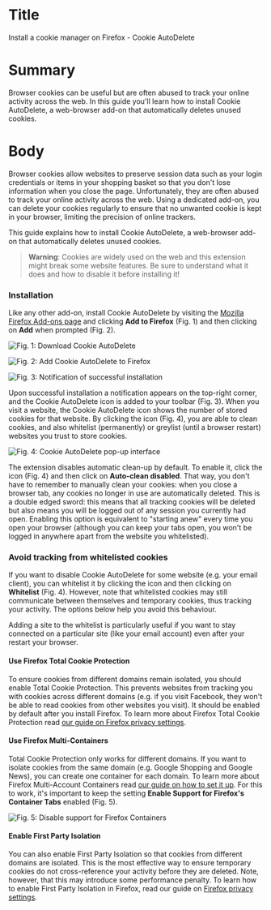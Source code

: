 # Title #
Install a cookie manager on Firefox - Cookie AutoDelete

# Summary #
Browser cookies can be useful but are often abused to track your online activity across the web. In this guide you'll learn how to install Cookie AutoDelete, a web-browser add-on that automatically deletes unused cookies.

# Body #
Browser cookies allow websites to preserve session data such as your login credentials or items in your shopping basket so that you don't lose information when you close the page. Unfortunately, they are often abused to track your online activity across the web. Using a dedicated add-on, you can delete your cookies regularly to ensure that no unwanted cookie is kept in your browser, limiting the precision of online trackers.

This guide explains how to install Cookie AutoDelete, a web-browser add-on that automatically deletes unused cookies.

> **Warning**: Cookies are widely used on the web and this extension might break some website features. Be sure to understand what it does and how to disable it before installing it!

### Installation ###

Like any other add-on, install Cookie AutoDelete by visiting the [Mozilla Firefox Add-ons page][1] and clicking **Add to Firefox** (Fig. 1) and then clicking on **Add** when prompted (Fig. 2).

![Fig. 1: Download Cookie AutoDelete](../../images/Firefox/cad-add.png?raw=true)

![Fig. 2: Add Cookie AutoDelete to Firefox](../../images/Firefox/cad-prompt.png?raw=true)

![Fig. 3: Notification of successful installation](../../images/Firefox/cad-notify.png?raw=true)

Upon successful installation a notification appears on the top-right corner, and the Cookie AutoDelete icon is added to your toolbar (Fig. 3). When you visit a website, the Cookie AutoDelete icon shows the number of stored cookies for that website. By clicking the icon (Fig. 4), you are able to clean cookies, and also whitelist (permanently) or greylist (until a browser restart) websites you trust to store cookies.

![Fig. 4: Cookie AutoDelete pop-up interface](../../images/Firefox/cad-test.png?raw=true)

The extension disables automatic clean-up by default. To enable it, click the icon (Fig. 4) and then click on **Auto-clean disabled**. That way, you don't have to remember to manually clean your cookies: when you close a browser tab, any cookies no longer in use are automatically deleted. This is a double edged sword: this means that all tracking cookies will be deleted but also means you will be logged out of any session you currently had open. Enabling this option is equivalent to "starting anew" every time you open your browser (although you can keep your tabs open, you won't be logged in anywhere apart from the website you whitelisted).

### Avoid tracking from whitelisted cookies ###

If you want to disable Cookie AutoDelete for some website (e.g. your email client), you can whitelist it by clicking the icon and then clicking on **Whitelist** (Fig. 4). However, note that whitelisted cookies may still communicate between themselves and temporary cookies, thus tracking your activity. The options below help you avoid this behaviour.

Adding a site to the whitelist is particularly useful if you want to stay connected on a particular site (like your email account) even after your restart your browser.

#### Use Firefox Total Cookie Protection ####
To ensure cookies from different domains remain isolated, you should enable Total Cookie Protection. This prevents websites from tracking you with cookies across different domains (e.g. if you visit Facebook, they won't be able to read cookies from other websites you visit). It should be enabled by default after you install Firefox. To learn more about Firefox Total Cookie Protection read [our guide on Firefox privacy settings][3].

#### Use Firefox Multi-Containers ####

Total Cookie Protection only works for different domains. If you want to isolate cookies from the same domain (e.g. Google Shopping and Google News), you can create one container for each domain. To learn more about Firefox Multi-Account Containers read [our guide on how to set it up][2]. For this to work, it's important to keep the setting **Enable Support for Firefox's Container Tabs** enabled (Fig. 5).

![Fig. 5: Disable support for Firefox Containers](../../images/Firefox/cad-containers.png?raw=true)

#### Enable First Party Isolation ####

You can also enable First Party Isolation so that cookies from different domains are isolated. This is the most effective way to ensure temporary cookies do not cross-reference your activity before they are deleted. Note, however, that this may introduce some performance penalty. To learn how to enable First Party Isolation in Firefox, read our guide on [Firefox privacy settings][3].

[1]: https://addons.mozilla.org/en-US/firefox/addon/cookie-autodelete/

[2]: firefox-containers.md

[3]: firefox-settings.md
